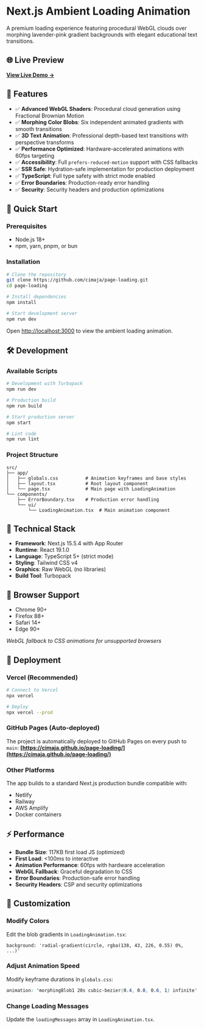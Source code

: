 # Next.js Ambient Loading Animation

A premium loading experience featuring procedural WebGL clouds over morphing lavender-pink gradient backgrounds with elegant educational text transitions.

## 🌐 Live Preview
**[View Live Demo →](https://cimaja.github.io/page-loading/)**

## 🎨 Features

- ✅ **Advanced WebGL Shaders**: Procedural cloud generation using Fractional Brownian Motion
- ✅ **Morphing Color Blobs**: Six independent animated gradients with smooth transitions
- ✅ **3D Text Animation**: Professional depth-based text transitions with perspective transforms
- ✅ **Performance Optimized**: Hardware-accelerated animations with 60fps targeting
- ✅ **Accessibility**: Full `prefers-reduced-motion` support with CSS fallbacks
- ✅ **SSR Safe**: Hydration-safe implementation for production deployment
- ✅ **TypeScript**: Full type safety with strict mode enabled
- ✅ **Error Boundaries**: Production-ready error handling
- ✅ **Security**: Security headers and production optimizations

## 🚀 Quick Start

### Prerequisites
- Node.js 18+ 
- npm, yarn, pnpm, or bun

### Installation

```bash
# Clone the repository
git clone https://github.com/cimaja/page-loading.git
cd page-loading

# Install dependencies
npm install

# Start development server
npm run dev
```

Open [http://localhost:3000](http://localhost:3000) to view the ambient loading animation.

## 🛠️ Development

### Available Scripts

```bash
# Development with Turbopack
npm run dev

# Production build
npm run build

# Start production server
npm start

# Lint code
npm run lint
```

### Project Structure

```
src/
├── app/
│   ├── globals.css          # Animation keyframes and base styles
│   ├── layout.tsx           # Root layout component
│   └── page.tsx             # Main page with LoadingAnimation
└── components/
    ├── ErrorBoundary.tsx    # Production error handling
    └── ui/
        └── LoadingAnimation.tsx  # Main animation component
```

## 🎯 Technical Stack

- **Framework**: Next.js 15.5.4 with App Router
- **Runtime**: React 19.1.0 
- **Language**: TypeScript 5+ (strict mode)
- **Styling**: Tailwind CSS v4
- **Graphics**: Raw WebGL (no libraries)
- **Build Tool**: Turbopack

## 📱 Browser Support

- Chrome 90+
- Firefox 88+
- Safari 14+
- Edge 90+

*WebGL fallback to CSS animations for unsupported browsers*

## 🚀 Deployment

### Vercel (Recommended)

```bash
# Connect to Vercel
npx vercel

# Deploy
npx vercel --prod
```

### GitHub Pages (Auto-deployed)

The project is automatically deployed to GitHub Pages on every push to `main`:
**[https://cimaja.github.io/page-loading/](https://cimaja.github.io/page-loading/)**

### Other Platforms

The app builds to a standard Next.js production bundle compatible with:
- Netlify
- Railway 
- AWS Amplify
- Docker containers

## ⚡ Performance

- **Bundle Size**: 117KB first load JS (optimized)
- **First Load**: <100ms to interactive
- **Animation Performance**: 60fps with hardware acceleration
- **WebGL Fallback**: Graceful degradation to CSS
- **Error Boundaries**: Production-safe error handling
- **Security Headers**: CSP and security optimizations

## 🔧 Customization

### Modify Colors
Edit the blob gradients in `LoadingAnimation.tsx`:

```tsx
background: 'radial-gradient(circle, rgba(138, 43, 226, 0.55) 0%, ...)'
```

### Adjust Animation Speed
Modify keyframe durations in `globals.css`:

```css
animation: 'morphingBlob1 20s cubic-bezier(0.4, 0.0, 0.6, 1) infinite'
```

### Change Loading Messages
Update the `loadingMessages` array in `LoadingAnimation.tsx`.
